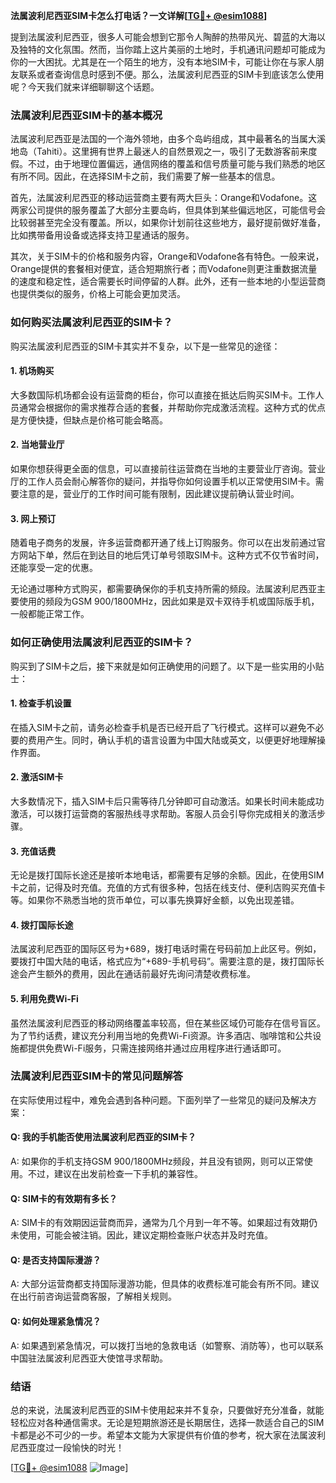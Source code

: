 **法属波利尼西亚SIM卡怎么打电话？一文详解[[TG💪+ @esim1088](https://t.me/s/esim1088)]**

提到法属波利尼西亚，很多人可能会想到它那令人陶醉的热带风光、碧蓝的大海以及独特的文化氛围。然而，当你踏上这片美丽的土地时，手机通讯问题却可能成为你的一大困扰。尤其是在一个陌生的地方，没有本地SIM卡，可能让你在与家人朋友联系或者查询信息时感到不便。那么，法属波利尼西亚的SIM卡到底该怎么使用呢？今天我们就来详细聊聊这个话题。

### 法属波利尼西亚SIM卡的基本概况

法属波利尼西亚是法国的一个海外领地，由多个岛屿组成，其中最著名的当属大溪地岛（Tahiti）。这里拥有世界上最迷人的自然景观之一，吸引了无数游客前来度假。不过，由于地理位置偏远，通信网络的覆盖和信号质量可能与我们熟悉的地区有所不同。因此，在选择SIM卡之前，我们需要了解一些基本的信息。

首先，法属波利尼西亚的移动运营商主要有两大巨头：Orange和Vodafone。这两家公司提供的服务覆盖了大部分主要岛屿，但具体到某些偏远地区，可能信号会比较弱甚至完全没有覆盖。所以，如果你计划前往这些地方，最好提前做好准备，比如携带备用设备或选择支持卫星通话的服务。

其次，关于SIM卡的价格和服务内容，Orange和Vodafone各有特色。一般来说，Orange提供的套餐相对便宜，适合短期旅行者；而Vodafone则更注重数据流量的速度和稳定性，适合需要长时间停留的人群。此外，还有一些本地的小型运营商也提供类似的服务，价格上可能会更加灵活。

### 如何购买法属波利尼西亚的SIM卡？

购买法属波利尼西亚的SIM卡其实并不复杂，以下是一些常见的途径：

#### 1. **机场购买**
大多数国际机场都会设有运营商的柜台，你可以直接在抵达后购买SIM卡。工作人员通常会根据你的需求推荐合适的套餐，并帮助你完成激活流程。这种方式的优点是方便快捷，但缺点是价格可能会略高。

#### 2. **当地营业厅**
如果你想获得更全面的信息，可以直接前往运营商在当地的主要营业厅咨询。营业厅的工作人员会耐心解答你的疑问，并指导你如何设置手机以正常使用SIM卡。需要注意的是，营业厅的工作时间可能有限制，因此建议提前确认营业时间。

#### 3. **网上预订**
随着电子商务的发展，许多运营商都开通了线上订购服务。你可以在出发前通过官方网站下单，然后在到达目的地后凭订单号领取SIM卡。这种方式不仅节省时间，还能享受一定的优惠。

无论通过哪种方式购买，都需要确保你的手机支持所需的频段。法属波利尼西亚主要使用的频段为GSM 900/1800MHz，因此如果是双卡双待手机或国际版手机，一般都能正常工作。

### 如何正确使用法属波利尼西亚的SIM卡？

购买到了SIM卡之后，接下来就是如何正确使用的问题了。以下是一些实用的小贴士：

#### 1. **检查手机设置**
在插入SIM卡之前，请务必检查手机是否已经开启了飞行模式。这样可以避免不必要的费用产生。同时，确认手机的语言设置为中国大陆或英文，以便更好地理解操作界面。

#### 2. **激活SIM卡**
大多数情况下，插入SIM卡后只需等待几分钟即可自动激活。如果长时间未能成功激活，可以拨打运营商的客服热线寻求帮助。客服人员会引导你完成相关的激活步骤。

#### 3. **充值话费**
无论是拨打国际长途还是接听本地电话，都需要有足够的余额。因此，在使用SIM卡之前，记得及时充值。充值的方式有很多种，包括在线支付、便利店购买充值卡等。如果你不熟悉当地的货币单位，可以事先换算好金额，以免出现差错。

#### 4. **拨打国际长途**
法属波利尼西亚的国际区号为+689，拨打电话时需在号码前加上此区号。例如，要拨打中国大陆的电话，格式应为“+689-手机号码”。需要注意的是，拨打国际长途会产生额外的费用，因此在通话前最好先询问清楚收费标准。

#### 5. **利用免费Wi-Fi**
虽然法属波利尼西亚的移动网络覆盖率较高，但在某些区域仍可能存在信号盲区。为了节约话费，建议充分利用当地的免费Wi-Fi资源。许多酒店、咖啡馆和公共设施都提供免费Wi-Fi服务，只需连接网络并通过应用程序进行通话即可。

### 法属波利尼西亚SIM卡的常见问题解答

在实际使用过程中，难免会遇到各种问题。下面列举了一些常见的疑问及解决方案：

#### Q: 我的手机能否使用法属波利尼西亚的SIM卡？
A: 如果你的手机支持GSM 900/1800MHz频段，并且没有锁网，则可以正常使用。不过，建议在出发前检查一下手机的兼容性。

#### Q: SIM卡的有效期有多长？
A: SIM卡的有效期因运营商而异，通常为几个月到一年不等。如果超过有效期仍未使用，可能会被注销。因此，建议定期检查账户状态并及时充值。

#### Q: 是否支持国际漫游？
A: 大部分运营商都支持国际漫游功能，但具体的收费标准可能会有所不同。建议在出行前咨询运营商客服，了解相关规则。

#### Q: 如何处理紧急情况？
A: 如果遇到紧急情况，可以拨打当地的急救电话（如警察、消防等），也可以联系中国驻法属波利尼西亚大使馆寻求帮助。

### 结语

总的来说，法属波利尼西亚的SIM卡使用起来并不复杂，只要做好充分准备，就能轻松应对各种通信需求。无论是短期旅游还是长期居住，选择一款适合自己的SIM卡都是必不可少的一步。希望本文能为大家提供有价值的参考，祝大家在法属波利尼西亚度过一段愉快的时光！

[[TG💪+ @esim1088](https://t.me/s/esim1088) ![Image](https://i.postimg.cc/4NQfJmqS/Snipaste-2025-05-13-00-14-12.png)]